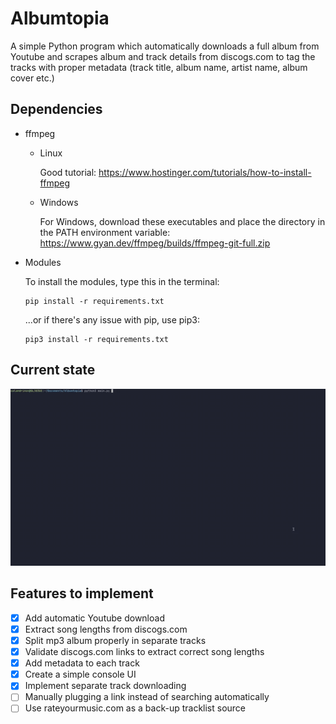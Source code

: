 # Albumtopia
A simple Python program which automatically downloads a full album from Youtube and scrapes album and track details from discogs.com to tag the tracks with proper metadata (track title, album name, artist name, album cover etc.) 

## Dependencies

* ffmpeg
    - Linux

        Good tutorial: https://www.hostinger.com/tutorials/how-to-install-ffmpeg

    - Windows
        
        For Windows, download these executables and place the directory in the PATH environment variable: https://www.gyan.dev/ffmpeg/builds/ffmpeg-git-full.zip

* Modules 

    To install the modules, type this in the terminal:

    ```
    pip install -r requirements.txt
    ```

    ...or if there's any issue with pip, use pip3:

    ```
    pip3 install -r requirements.txt
    ```

## Current state
![Demo](https://github.com/Calandrinon/Albumtopia/blob/master/res/demo.gif)


## Features to implement
- [X] Add automatic Youtube download
- [X] Extract song lengths from discogs.com
- [X] Split mp3 album properly in separate tracks
- [X] Validate discogs.com links to extract correct song lengths
- [X] Add metadata to each track
- [X] Create a simple console UI
- [X] Implement separate track downloading
- [ ] Manually plugging a link instead of searching automatically 
- [ ] Use rateyourmusic.com as a back-up tracklist source 
